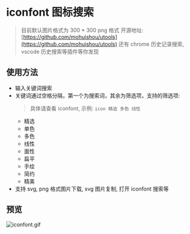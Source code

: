 # iconfont 图标搜索

> 目前默认图片格式为 300 \* 300 png 格式
> 开源地址: [https://github.com/mohuishou/utools](https://github.com/mohuishou/utools) 还有 chrome 历史记录搜索, vscode 历史搜索等插件等你发现

## 使用方法

- 输入关键词搜索
- 关键词通过空格分隔，第一个为搜索词，其余为筛选项，支持的筛选项:
  > 具体请查看 iconfont, 示例: `icon 精选 多色 线性`
  - 精选
  - 单色
  - 多色
  - 线性
  - 面性
  - 扁平
  - 手绘
  - 简约
  - 精美
- 支持 svg, png 格式图片下载, svg 图片复制, 打开 iconfont 搜索等

## 预览

![iconfont.gif](https://i.loli.net/2019/12/03/advB3fQLtmJh46w.gif)
